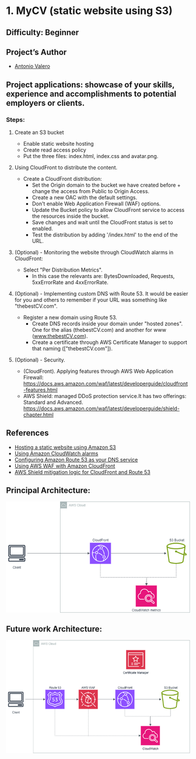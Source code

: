 # 1. MyCV (static website using S3)
 
## Difficulty: Beginner

## Project’s Author 
* [Antonio Valero](https://www.linkedin.com/in/avalero89/) 

 
## Project applications: showcase of your skills, experience and accomplishments to potential employers or clients. 
 

### Steps: 


1. Create an S3 bucket
    * Enable static website hosting
    * Create read access policy
    * Put the three files: index.html, index.css and avatar.png.


2. Using CloudFront to distribute the content.
    *   Create a CloudFront distribution:
        *   Set the Origin domain to the bucket we have created before + change the access from Public to Origin Access.
        *   Create a new OAC with the default settings.
        *   Don't enable Web Application Firewall (WAF) options.
        *   Update the Bucket policy to allow CloudFront service to access the resources inside the bucket.
        *   Save changes and wait until the CloudFront status is set to enabled.
        *   Test the distribution by adding '/index.html' to the end of the URL.


3. (Optional) - Monitoring the website through CloudWatch alarms in CloudFront:
    *   Select "Per Distribution Metrics".
        *   In this case the relevants are: BytesDownloaded, Requests, 5xxErrorRate and 4xxErrorRate.
                            

4. (Optional) - Implementing custom DNS with Route 53. It would be easier for you and others to remember if your URL was something like "thebestCV.com".
    *   Register a new domain using Route 53.
        *   Create DNS records inside your domain under "hosted zones". One for the alias (thebestCV.com) and another for www (www.thebestCV.com).
        *   Create a certificate through AWS Certificate Manager to support that naming (["thebestCV.com"]).
          
6. (Optional) - Security.
    *   (CloudFront). Applying features through AWS Web Application Firewall: https://docs.aws.amazon.com/waf/latest/developerguide/cloudfront-features.html
    *   AWS Shield: managed DDoS protection service.It has two offerings: Standard and Advanced. https://docs.aws.amazon.com/waf/latest/developerguide/shield-chapter.html 


## References 
* [Hosting a static website using Amazon S3](https://docs.aws.amazon.com/AmazonS3/latest/userguide/WebsiteHosting.html)
* [Using Amazon CloudWatch alarms](https://docs.aws.amazon.com/AmazonCloudWatch/latest/monitoring/AlarmThatSendsEmail.html)
* [Configuring Amazon Route 53 as your DNS service](https://docs.aws.amazon.com/Route53/latest/DeveloperGuide/dns-configuring.html)
* [Using AWS WAF with Amazon CloudFront](https://docs.aws.amazon.com/waf/latest/developerguide/cloudfront-features.html)
* [AWS Shield mitigation logic for CloudFront and Route 53](https://docs.aws.amazon.com/waf/latest/developerguide/ddos-event-mitigation-logic-continuous-inspection.html)
 

## Principal Architecture:

![Imagen](https://github.com/valerokucloud/aws_portfolio/blob/main/Intermediate/1.%20MyCV/principal_arch.png)


## Future work Architecture:

![Imagen](https://github.com/valerokucloud/aws_portfolio/blob/main/Intermediate/1.%20MyCV/Final_arch.png)
